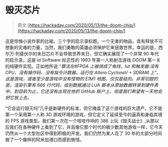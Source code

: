 # 毁灭芯片

> 原文:[https://hackaday.com/2020/05/13/the-doom-chip/](https://hackaday.com/2020/05/13/the-doom-chip/)

这是惊悚小说作家的比喻。三个字的启示录标题。一个无害的物品，具有释放不可想象的灾难的力量，当然，我们勇敢的英雄必须保护它来拯救世界。幸运的是，西尔万·列斐伏尔的末日芯片不会导致世界末日，但它确实展现了一个非常 90 年代的启示录。这是 id Software 标志性的 1993 年第一人称射击游戏 *DOOM* 第一关的纯硬件实现。正如他所说:*“算法在#FPGA 上被烧成了电线、lut 和触发器:没有 CPU、没有操作码、没有指令计数器。运行在 Altera CycloneV + SDRAM 上”。这是游戏，或者至少是游戏中没有怪物的 E1M1 地图，仅仅是硅的。非常切题的是，渲染引擎有 666 行代码，级别数据通过 LUA 脚本从原始数据转录到硬件表中。到目前为止，它还没有出现在他的 GitHub 账户上，但是我们希望有一天他会把它放上去。*

“它会运行毁灭吗”几乎是新硬件的标准，但它掩盖了这个游戏的巨大遗产。它不是第一个采用第一人称 3D 游戏环境的游戏，但它定义了延续至今的逼真和身临其境的 FPS 游戏类型。我们第一次在一个吱吱作响的 386 上玩《毁灭战士》,从那以后我们在各种硬件上看到了它，并且像它那个时代的极少数其他游戏一样，它今天仍然从一个大型社区中得到积极的开发。我们仍然为某人花了 30 年的大部分时间做了一个像样的阿米加港口而感到惋惜。